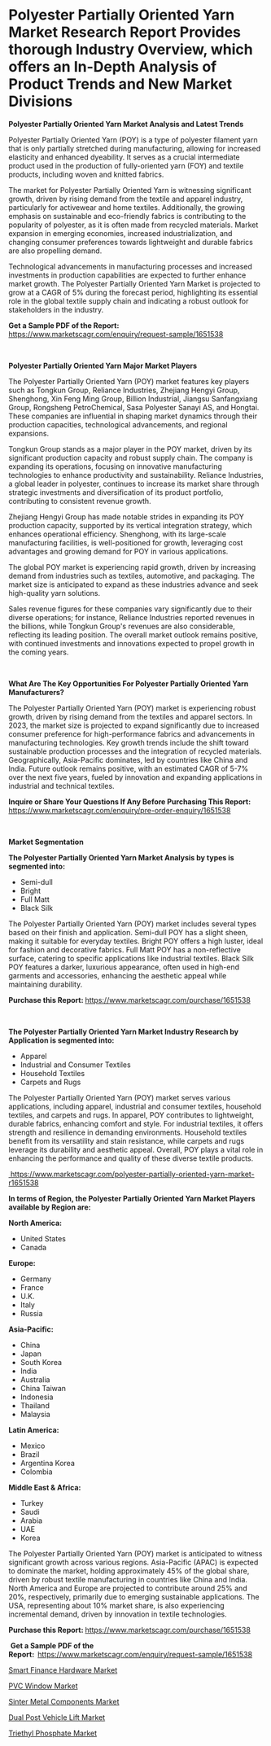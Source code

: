<p><h1>Polyester Partially Oriented Yarn Market Research Report Provides thorough Industry Overview, which offers an In-Depth Analysis of Product Trends and New Market Divisions</h1></p><p><strong>Polyester Partially Oriented Yarn Market Analysis and Latest Trends</strong></p>
<p><p>Polyester Partially Oriented Yarn (POY) is a type of polyester filament yarn that is only partially stretched during manufacturing, allowing for increased elasticity and enhanced dyeability. It serves as a crucial intermediate product used in the production of fully-oriented yarn (FOY) and textile products, including woven and knitted fabrics. </p><p>The market for Polyester Partially Oriented Yarn is witnessing significant growth, driven by rising demand from the textile and apparel industry, particularly for activewear and home textiles. Additionally, the growing emphasis on sustainable and eco-friendly fabrics is contributing to the popularity of polyester, as it is often made from recycled materials. Market expansion in emerging economies, increased industrialization, and changing consumer preferences towards lightweight and durable fabrics are also propelling demand. </p><p>Technological advancements in manufacturing processes and increased investments in production capabilities are expected to further enhance market growth. The Polyester Partially Oriented Yarn Market is projected to grow at a CAGR of 5% during the forecast period, highlighting its essential role in the global textile supply chain and indicating a robust outlook for stakeholders in the industry.</p></p>
<p><strong>Get a Sample PDF of the Report:&nbsp;</strong> <a href="https://www.marketscagr.com/enquiry/request-sample/1651538?utm_campaign=2265&utm_medium=2&utm_source=Github&utm_content=ia&utm_term=30012025&utm_id=polyester-partially-oriented-yarn">https://www.marketscagr.com/enquiry/request-sample/1651538</a></p>
<p>&nbsp;</p>
<p><strong>Polyester Partially Oriented Yarn Major Market Players</strong></p>
<p><p>The Polyester Partially Oriented Yarn (POY) market features key players such as Tongkun Group, Reliance Industries, Zhejiang Hengyi Group, Shenghong, Xin Feng Ming Group, Billion Industrial, Jiangsu Sanfangxiang Group, Rongsheng PetroChemical, Sasa Polyester Sanayi AS, and Hongtai. These companies are influential in shaping market dynamics through their production capacities, technological advancements, and regional expansions.</p><p>Tongkun Group stands as a major player in the POY market, driven by its significant production capacity and robust supply chain. The company is expanding its operations, focusing on innovative manufacturing technologies to enhance productivity and sustainability. Reliance Industries, a global leader in polyester, continues to increase its market share through strategic investments and diversification of its product portfolio, contributing to consistent revenue growth.</p><p>Zhejiang Hengyi Group has made notable strides in expanding its POY production capacity, supported by its vertical integration strategy, which enhances operational efficiency. Shenghong, with its large-scale manufacturing facilities, is well-positioned for growth, leveraging cost advantages and growing demand for POY in various applications.</p><p>The global POY market is experiencing rapid growth, driven by increasing demand from industries such as textiles, automotive, and packaging. The market size is anticipated to expand as these industries advance and seek high-quality yarn solutions.</p><p>Sales revenue figures for these companies vary significantly due to their diverse operations; for instance, Reliance Industries reported revenues in the billions, while Tongkun Group's revenues are also considerable, reflecting its leading position. The overall market outlook remains positive, with continued investments and innovations expected to propel growth in the coming years.</p></p>
<p>&nbsp;</p>
<p><strong>What Are The Key Opportunities For Polyester Partially Oriented Yarn Manufacturers?</strong></p>
<p><p>The Polyester Partially Oriented Yarn (POY) market is experiencing robust growth, driven by rising demand from the textiles and apparel sectors. In 2023, the market size is projected to expand significantly due to increased consumer preference for high-performance fabrics and advancements in manufacturing technologies. Key growth trends include the shift toward sustainable production processes and the integration of recycled materials. Geographically, Asia-Pacific dominates, led by countries like China and India. Future outlook remains positive, with an estimated CAGR of 5-7% over the next five years, fueled by innovation and expanding applications in industrial and technical textiles.</p></p>
<p><strong>Inquire or Share Your Questions If Any Before Purchasing This Report:</strong> <a href="https://www.marketscagr.com/enquiry/pre-order-enquiry/1651538?utm_campaign=2265&utm_medium=2&utm_source=Github&utm_content=ia&utm_term=30012025&utm_id=polyester-partially-oriented-yarn">https://www.marketscagr.com/enquiry/pre-order-enquiry/1651538</a></p>
<p>&nbsp;</p>
<p><strong>Market Segmentation</strong></p>
<p><strong>The Polyester Partially Oriented Yarn Market Analysis by types is segmented into:</strong></p>
<p><ul><li>Semi-dull</li><li>Bright</li><li>Full Matt</li><li>Black Silk</li></ul></p>
<p><p>The Polyester Partially Oriented Yarn (POY) market includes several types based on their finish and application. Semi-dull POY has a slight sheen, making it suitable for everyday textiles. Bright POY offers a high luster, ideal for fashion and decorative fabrics. Full Matt POY has a non-reflective surface, catering to specific applications like industrial textiles. Black Silk POY features a darker, luxurious appearance, often used in high-end garments and accessories, enhancing the aesthetic appeal while maintaining durability.</p></p>
<p><strong>Purchase this Report:&nbsp;</strong><a href="https://www.marketscagr.com/purchase/1651538?utm_campaign=2265&utm_medium=2&utm_source=Github&utm_content=ia&utm_term=30012025&utm_id=polyester-partially-oriented-yarn">https://www.marketscagr.com/purchase/1651538</a></p>
<p>&nbsp;</p>
<p><strong>The Polyester Partially Oriented Yarn Market Industry Research by Application is segmented into:</strong></p>
<p><ul><li>Apparel</li><li>Industrial and Consumer Textiles</li><li>Household Textiles</li><li>Carpets and Rugs</li></ul></p>
<p><p>The Polyester Partially Oriented Yarn (POY) market serves various applications, including apparel, industrial and consumer textiles, household textiles, and carpets and rugs. In apparel, POY contributes to lightweight, durable fabrics, enhancing comfort and style. For industrial textiles, it offers strength and resilience in demanding environments. Household textiles benefit from its versatility and stain resistance, while carpets and rugs leverage its durability and aesthetic appeal. Overall, POY plays a vital role in enhancing the performance and quality of these diverse textile products.</p></p>
<p><a href="https://www.marketscagr.com/polyester-partially-oriented-yarn-market-r1651538?utm_campaign=2265&utm_medium=2&utm_source=Github&utm_content=ia&utm_term=30012025&utm_id=polyester-partially-oriented-yarn">&nbsp;https://www.marketscagr.com/polyester-partially-oriented-yarn-market-r1651538</a></p>
<p><strong>In terms of Region, the Polyester Partially Oriented Yarn Market Players available by Region are:</strong></p>
<p>
    <p> <strong> North America: </strong>
        <ul>
            <li>United States</li>
            <li>Canada</li>
        </ul>
        </p> 
    <p> <strong> Europe: </strong>
        <ul>
            <li>Germany</li>
            <li>France</li>
            <li>U.K.</li>
            <li>Italy</li>
            <li>Russia</li>
        </ul>
        </p> 
    <p> <strong> Asia-Pacific: </strong>
        <ul>
            <li>China</li>
            <li>Japan</li>
            <li>South Korea</li>
            <li>India</li>
            <li>Australia</li>
            <li>China Taiwan</li>
            <li>Indonesia</li>
            <li>Thailand</li>
            <li>Malaysia</li>
        </ul>
        </p> 
    <p> <strong> Latin America: </strong>
        <ul>
            <li>Mexico</li>
            <li>Brazil</li>
            <li>Argentina Korea</li>
            <li>Colombia</li>
        </ul>
        </p> 
    <p> <strong> Middle East & Africa: </strong>
        <ul>
            <li>Turkey</li>
            <li>Saudi</li>
            <li>Arabia</li>
            <li>UAE</li>
            <li>Korea</li>
        </ul>
    </p>
    </p>
<p><p>The Polyester Partially Oriented Yarn (POY) market is anticipated to witness significant growth across various regions. Asia-Pacific (APAC) is expected to dominate the market, holding approximately 45% of the global share, driven by robust textile manufacturing in countries like China and India. North America and Europe are projected to contribute around 25% and 20%, respectively, primarily due to emerging sustainable applications. The USA, representing about 10% market share, is also experiencing incremental demand, driven by innovation in textile technologies.</p></p>
<p><strong>Purchase this Report: </strong><a href="https://www.marketscagr.com/purchase/1651538?utm_campaign=2265&utm_medium=2&utm_source=Github&utm_content=ia&utm_term=30012025&utm_id=polyester-partially-oriented-yarn">https://www.marketscagr.com/purchase/1651538</a></p>
<p>&nbsp;<strong>Get a Sample PDF of the Report:&nbsp;&nbsp;</strong><a href="https://www.marketscagr.com/enquiry/request-sample/1651538?utm_campaign=2265&utm_medium=2&utm_source=Github&utm_content=ia&utm_term=30012025&utm_id=polyester-partially-oriented-yarn">https://www.marketscagr.com/enquiry/request-sample/1651538</a></p>
<p><strong></strong></p>
<p><p><a href="https://www.linkedin.com/pulse/detailed-report-thesize-dynamics-expected-growth-56-ngfmf?utm_campaign=2265&utm_medium=2&utm_source=Github&utm_content=ia&utm_term=30012025&utm_id=polyester-partially-oriented-yarn">Smart Finance Hardware Market</a></p><p><a href="https://github.com/jaquelynhasenaue8/Market-Research-Report-List-1/blob/main/pvc-window-market.md?utm_campaign=2265&utm_medium=2&utm_source=Github&utm_content=ia&utm_term=30012025&utm_id=polyester-partially-oriented-yarn">PVC Window Market</a></p><p><a href="https://www.linkedin.com/pulse/sinter-metal-components-market-dynamics-2025-2032-projected-xvamf?utm_campaign=2265&utm_medium=2&utm_source=Github&utm_content=ia&utm_term=30012025&utm_id=polyester-partially-oriented-yarn">Sinter Metal Components Market</a></p><p><a href="https://www.linkedin.com/pulse/exploring-growth-opportunities-dual-post-vehicle-lift-market-bmk9f?utm_campaign=2265&utm_medium=2&utm_source=Github&utm_content=ia&utm_term=30012025&utm_id=polyester-partially-oriented-yarn">Dual Post Vehicle Lift Market</a></p><p><a href="https://github.com/arvelm4nthig/Market-Research-Report-List-1/blob/main/triethyl-phosphate-market.md?utm_campaign=2265&utm_medium=2&utm_source=Github&utm_content=ia&utm_term=30012025&utm_id=polyester-partially-oriented-yarn">Triethyl Phosphate Market</a></p></p>